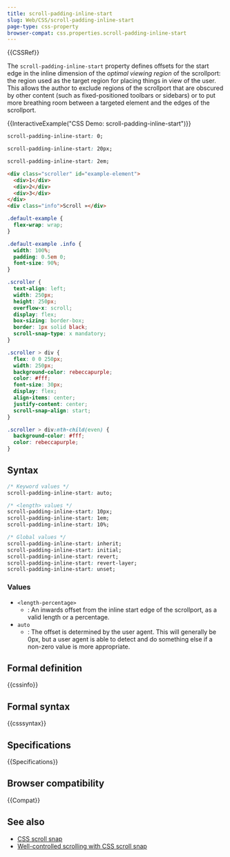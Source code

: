 ```yaml
---
title: scroll-padding-inline-start
slug: Web/CSS/scroll-padding-inline-start
page-type: css-property
browser-compat: css.properties.scroll-padding-inline-start
---
```


{{CSSRef}}

The `scroll-padding-inline-start` property defines offsets for the start edge in the inline dimension of the _optimal viewing region_ of the scrollport: the region used as the target region for placing things in view of the user. This allows the author to exclude regions of the scrollport that are obscured by other content (such as fixed-positioned toolbars or sidebars) or to put more breathing room between a targeted element and the edges of the scrollport.

{{InteractiveExample("CSS Demo: scroll-padding-inline-start")}}

```css interactive-example-choice
scroll-padding-inline-start: 0;
```

```css interactive-example-choice
scroll-padding-inline-start: 20px;
```

```css interactive-example-choice
scroll-padding-inline-start: 2em;
```

```html interactive-example
<div class="scroller" id="example-element">
  <div>1</div>
  <div>2</div>
  <div>3</div>
</div>
<div class="info">Scroll »</div>
```

```css interactive-example
.default-example {
  flex-wrap: wrap;
}

.default-example .info {
  width: 100%;
  padding: 0.5em 0;
  font-size: 90%;
}

.scroller {
  text-align: left;
  width: 250px;
  height: 250px;
  overflow-x: scroll;
  display: flex;
  box-sizing: border-box;
  border: 1px solid black;
  scroll-snap-type: x mandatory;
}

.scroller > div {
  flex: 0 0 250px;
  width: 250px;
  background-color: rebeccapurple;
  color: #fff;
  font-size: 30px;
  display: flex;
  align-items: center;
  justify-content: center;
  scroll-snap-align: start;
}

.scroller > div:nth-child(even) {
  background-color: #fff;
  color: rebeccapurple;
}
```

## Syntax

```css
/* Keyword values */
scroll-padding-inline-start: auto;

/* <length> values */
scroll-padding-inline-start: 10px;
scroll-padding-inline-start: 1em;
scroll-padding-inline-start: 10%;

/* Global values */
scroll-padding-inline-start: inherit;
scroll-padding-inline-start: initial;
scroll-padding-inline-start: revert;
scroll-padding-inline-start: revert-layer;
scroll-padding-inline-start: unset;
```

### Values

- `<length-percentage>`
  - : An inwards offset from the inline start edge of the scrollport, as a valid length or a percentage.
- `auto`
  - : The offset is determined by the user agent. This will generally be 0px, but a user agent is able to detect and do something else if a non-zero value is more appropriate.

## Formal definition

{{cssinfo}}

## Formal syntax

{{csssyntax}}

## Specifications

{{Specifications}}

## Browser compatibility

{{Compat}}

## See also

- [CSS scroll snap](/en-US/docs/Web/CSS/CSS_scroll_snap)
- [Well-controlled scrolling with CSS scroll snap](https://web.dev/articles/css-scroll-snap)
